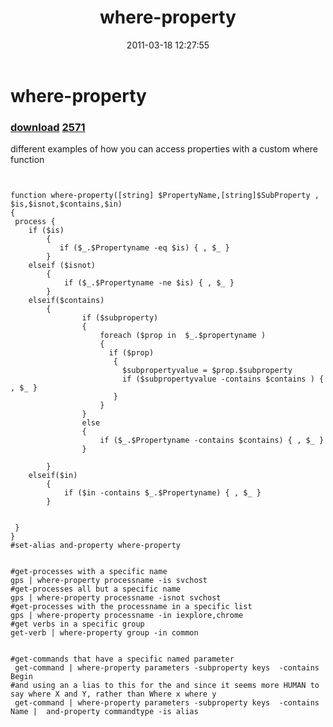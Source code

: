 ﻿---
pid:            2570
parent:         0
children:       2571
poster:         karl prosser
title:          where-property
date:           2011-03-18 12:27:55
description:    different examples of how you can access properties with a custom where function
format:         posh
---

# where-property

### [download](2570.ps1)  [2571](2571.md)

different examples of how you can access properties with a custom where function

```posh


function where-property([string] $PropertyName,[string]$SubProperty , $is,$isnot,$contains,$in)  
{
 process {
    if ($is) 
        {
           if ($_.$Propertyname -eq $is) { , $_ }
        }
    elseif ($isnot) 
        {  
            if ($_.$Propertyname -ne $is) { , $_ } 
        }
    elseif($contains)
        { 
                if ($subproperty)
                {
                    foreach ($prop in  $_.$propertyname )
                    {
                      if ($prop)
                       {
                         $subpropertyvalue = $prop.$subproperty
                         if ($subpropertyvalue -contains $contains ) { , $_ } 
                       }
                    }
                }
                else 
                {  
                    if ($_.$Propertyname -contains $contains) { , $_ }            
                }
            
        }
    elseif($in)
        { 
            if ($in -contains $_.$Propertyname) { , $_ }
        }    
     
    
 }
}
#set-alias and-property where-property


#get-processes with a specific name
gps | where-property processname -is svchost
#get-processes all but a specific name
gps | where-property processname -isnot svchost
#get-processes with the processname in a specific list
gps | where-property processname -in iexplore,chrome
#get verbs in a specific group
get-verb | where-property group -in common


#get-commands that have a specific named parameter
 get-command | where-property parameters -subproperty keys  -contains Begin 
#and using an a lias to this for the and since it seems more HUMAN to say where X and Y, rather than Where x where y 
 get-command | where-property parameters -subproperty keys  -contains Name |  and-property commandtype -is alias
 
 
```
